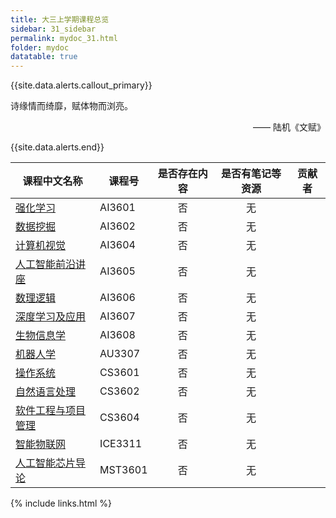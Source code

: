 ```yaml
---
title: 大三上学期课程总览
sidebar: 31_sidebar
permalink: mydoc_31.html
folder: mydoc
datatable: true
---
```


{{site.data.alerts.callout_primary}}
<p>诗缘情而绮靡，赋体物而浏亮。</p>
<p align="right">—— 陆机《文赋》</p>
{{site.data.alerts.end}}

<div class="datatable-begin"></div>

| 课程中文名称                         | 课程号  | 是否存在内容 | 是否有笔记等资源 | 贡献者 |
| ------------------------------------ | ------- | :----------: | :--------------: | ------ |
| [强化学习](31_AI3601.html)           | AI3601  |      否      |        无        |        |
| [数据挖掘](31_AI3602.html)           | AI3602  |      否      |        无        |        |
| [计算机视觉](31_AI3604.html)         | AI3604  |      否      |        无        |        |
| [人工智能前沿讲座](31_AI3605.html)   | AI3605  |      否      |        无        |        |
| [数理逻辑](31_AI3606.html)           | AI3606  |      否      |        无        |        |
| [深度学习及应用](31_AI3607.html)     | AI3607  |      否      |        无        |        |
| [生物信息学](31_AI3608.html)         | AI3608  |      否      |        无        |        |
| [机器人学](31_AU3307.html)           | AU3307  |      否      |        无        |        |
| [操作系统](31_CS3601.html)           | CS3601  |      否      |        无        |        |
| [自然语言处理](31_CS3602.html)       | CS3602  |      否      |        无        |        |
| [软件工程与项目管理](31_CS3604.html) | CS3604  |      否      |        无        |        |
| [智能物联网](31_ICE3311.html)        | ICE3311 |      否      |        无        |        |
| [人工智能芯片导论](31_MST3601.html)  | MST3601 |      否      |        无        |        |

<div class="datatable-end"></div>

{% include links.html %}